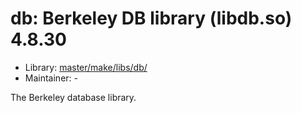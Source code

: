 # db: Berkeley DB library (libdb.so) 4.8.30
  - Library: [master/make/libs/db/](https://github.com/Freetz-NG/freetz-ng/tree/master/make/libs/db/)
  - Maintainer: -

The Berkeley database library.
